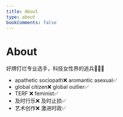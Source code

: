 ```yaml
---
title: About
type: about
bookComments: false
---
```


# About

好牌打烂专业选手，科技女性界的逃兵💁🏻‍♀️


- apathetic sociopath❌ aromantic asexual✅
- global citizen❌ global outlier✅
- TERF ❌ feminist✅
- 及时行乐❌ 及时止损✅
- 艺术创作❌ 激进时政✅
